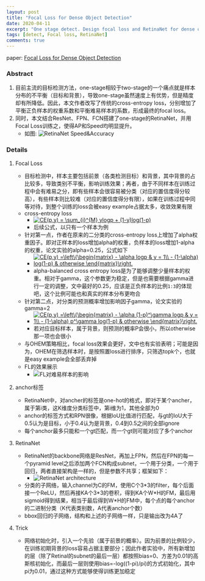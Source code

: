 ```yaml
---
layout: post
title: "Focal Loss for Dense Object Detection"
date: 2020-04-11
excerpt: "One stage detect. Design focal loss and RetinaNet for dense object detection"
tags: [detect, Focal loss, RetinaNet]
comments: true
---
```


paper: [Focal Loss for Dense Object Detection](http://openaccess.thecvf.com/content_ICCV_2017/papers/Lin_Focal_Loss_for_ICCV_2017_paper.pdf)

### Abstract
1. 目前主流的目标检测方法，one-stage相较于two-stage的一个痛点就是样本分布的不平衡（目标和背景），导致one-stage虽然速度上有优势，但是精度却有所降低。因此，本文作者改写了传统的cross-entropy loss，分别增加了平衡正负样本的权重系数和平衡难易样本的系数，形成最终的focal loss。
2. 同时，本文结合ResNet、FPN、FCN搭建了one-stage的RetinaNet，并用Focal Loss训练之，使得AP和Speed均明显提升。
    * 如图: ![RetinaNet Speed&Accuracy](./det_attachments/det4_RetinaNet_FL_result.png)

### Details
1. Focal Loss
    * 目标检测中，样本主要包括前景（各类检测目标）和背景，其中背景的占比较多，导致类别不平衡，影响训练效果；再者，由于不同样本在训练过程中会有难易之分，即有些样本会很容易被分类（对应的置信度得分较高），有些样本则比较难（对应的置信度得分有限），如果在训练过程中同等对待，到整个训练的loss会被easy example占据太多，收敛效果有限
    * cross-entropy loss
        * <a href="https://www.codecogs.com/eqnedit.php?latex=CE(p,y)&space;=&space;\sum_{i}^{M}&space;ylogp&space;&plus;&space;(1-y)log(1-p)" target="_blank"><img src="https://latex.codecogs.com/gif.latex?CE(p,y)&space;=&space;\sum_{i}^{M}&space;ylogp&space;&plus;&space;(1-y)log(1-p)" title="CE(p,y) = \sum_{i}^{M} ylogp + (1-y)log(1-p)" /></a>
        * 后续公式，以只有一个样本为例
    * 针对第一点，作者在原来的二分类的cross-entropy loss上增加了alpha权重因子。即对正样本的loss增加alpha的权重，负样本的loss增加1-alpha的权重，论文实验的alpha=0.25，公式如下
        * <a href="https://www.codecogs.com/eqnedit.php?latex=CE(p,y)&space;=\left\{\begin{matrix}&space;-&space;\alpha&space;logp&space;&&space;y&space;=&space;1\\&space;-&space;(1-\alpha)&space;log(1-p)&space;&&space;otherwise&space;\end{matrix}\right." target="_blank"><img src="https://latex.codecogs.com/png.latex?CE(p,y)&space;=\left\{\begin{matrix}&space;-&space;\alpha&space;logp&space;&&space;y&space;=&space;1\\&space;-&space;(1-\alpha)&space;log(1-p)&space;&&space;otherwise&space;\end{matrix}\right." title="CE(p,y) =\left\{\begin{matrix} - \alpha logp & y = 1\\ - (1-\alpha) log(1-p) & otherwise \end{matrix}\right." /></a>
        * alpha-balanced cross entropy loss是为了能够调整少量样本的权重。相对于gamma，这个参数更为稳定，但是也需要根据gamma进行一定的调整，文中最好的0.25，应该是正负样本的比例`1:3`的体现吧，这个比例可能也和真实的样本分布更吻合
    * 针对第二点，对分类的预测概率增加影响因子gamma，论文实验的gamma=2
        * <a href="https://www.codecogs.com/eqnedit.php?latex=CE(p,y)&space;=\left\{\begin{matrix}&space;-&space;\alpha&space;(1-p)^\gamma&space;logp&space;&&space;y&space;=&space;1\\&space;-&space;(1-\alpha)&space;p^\gamma&space;log(1-p)&space;&&space;otherwise&space;\end{matrix}\right." target="_blank"><img src="https://latex.codecogs.com/png.latex?CE(p,y)&space;=\left\{\begin{matrix}&space;-&space;\alpha&space;(1-p)^\gamma&space;logp&space;&&space;y&space;=&space;1\\&space;-&space;(1-\alpha)&space;p^\gamma&space;log(1-p)&space;&&space;otherwise&space;\end{matrix}\right." title="CE(p,y) =\left\{\begin{matrix} - \alpha (1-p)^\gamma logp & y = 1\\ - (1-\alpha) p^\gamma log(1-p) & otherwise \end{matrix}\right." /></a>
        * 若对应目标样本，属于背景，则预测的概率P会很小，所以otherwise那一项也会很小
    * 与OHEM策略相比，focal loss效果会更好，文中也有实验表明；可能是因为，OHEM在筛选样本时，是按照置loss进行排序，只筛选topk个，也就是easy example会全部丢弃掉
    * FL的效果展示
        * ![FL对难易样本的影响](./det_attachments/det4_RetinaNet_FL_analysize.png)

2. anchor标签
    * RetinaNet中，对ancher的标签是one-hot的格式，即对于某个ancher，属于第i类，这K维度分类标签中，第i维为1，其他全部为0
    * anchor的标签方式和RPN很像，根据IoU比值进行匹配，与gt的IoU大于0.5认为是目标，小于0.4认为是背景，0.4到0.5之间的全部ignore
    * 每个anchor最多只能和一个gt匹配，而一个gt则可能对应了多个anchor

3. RetinaNet
    * RetinaNet的backbone网络是ResNet，再加上FPN，然后在FPN的每一个pyramid level之后添加两个FCN构成subnet，一个用于分类，一个用于回归，两者直接架构是一样的，但是参数不共享；框架如下：
        * ![RetinaNet architecture](./det_attachments/det4_RetinaNet_FL_architecture.png)
    * 分类的子网络，输入channel为C的FM，使用C个3\*3的filter，每个后面接一个ReLU，然后再接KA个3\*3的卷积，得到KA个W\*H的FM，最后用sigmoid得到结果，相当于最后得到W\*H的FM中，每个点的每个anchor的二进制分类（K代表类别数，A代表anchor个数）
    * bbox回归的子网络，结构和上述的子网络一样，只是输出改为4A了

4. Trick
    * 网络初始化时，引入一个先验（属于前景的概率）。因为前景的比例较少，在训练初期背景的loss容易占据主要部分；因此作者实验中，所有新增加的层（除了Retinal的subnet的最后一层）都按照bias=0、方差为0.01的高斯核初始化，而最后一层则使用bias=-log((1-pi)/pi)的方式初始化，其中pi为0.01，通过这种方式能够使得训练更加稳定
